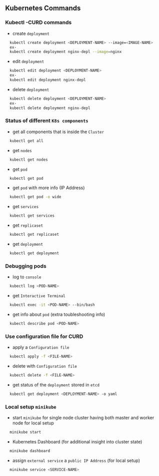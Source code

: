 
## Kubernetes Commands
### Kubectl -CURD commands
- create   `deployment`
```bash
  kubectl create deployment <DEPLOYMENT-NAME> --image=<IMAGE-NAME>
  ex-
  kubectl create deployment nginx-depl --image=nginx
```

- edit   `deployment`
```bash
  kubectl edit deployment <DEPLOYMENT-NAME> 
  ex-
  kubectl edit deployment nginx-depl 
```

- delete   `deployment`
```bash
  kubectl delete deployment <DEPLOYMENT-NAME> 
  ex-
  kubectl delete deployment nginx-depl 
```
### Status of different `K8s components`
- get all components that is inside the `Cluster`
```bash
  kubectl get all  
```
- get `nodes`
```bash
  kubectl get nodes  
```
- get `pod`
```bash
  kubectl get pod  
```
- get `pod` with more info (IP Address)
```bash
  kubectl get pod -o wide
```
- get `services`
```bash
  kubectl get services  
```
- get `replicaset`
```bash
  kubectl get replicaset  
```
- get `deployment`
```bash
  kubectl get deployment  
```
### Debugging pods

- log to `console`
```bash
  kubectl log <POD-NAME> 
```
- get  `Interactive Terminal`
```bash
  kubectl exec -it <POD-NAME> --bin/bash
```
- get info about `pod` (extra toubleshooting info)
```bash
  kubectl describe pod <POD-NAME>
```

### Use configuration file for CURD

- apply a `Configuration file`
```bash
  kubectl apply -f <FILE-NAME>
```
- delete with `Configuration file`
```bash
  kubectl delete -f <FILE-NAME>
```
- get status of the  `deployment`  stored in `etcd`
```bash
  kubectl get deployment <DEPLOYMENT-NAME> -o yaml
```
### Local setup `minikube`
- start `minikube` for single node cluster having both master and worker node for local setup
```bash
  minikube start
```
- Kubernetes Dashboard (for additional insight into cluster state)
```bash
  minikube dashboard
```
- assign `external service` a `public IP Address` (for local setup)
```bash
  minikube service <SERVICE-NAME>
```


